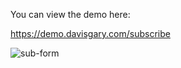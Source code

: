 You can view the demo here:

https://demo.davisgary.com/subscribe

![sub-form](https://user-images.githubusercontent.com/27789064/113038777-e46c6c00-9164-11eb-84c0-8276ec39f5e1.jpg)


